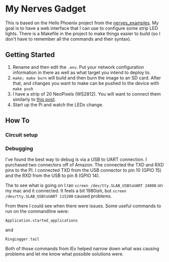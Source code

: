 # My Nerves Gadget

This is based on the Hello Phoenix project from the [nerves_examples](https://github.com/nerves-project/nerves_examples). My goal is to have a web interface that I can use to configure some strip LED lights. There is a Makefile in the project to make things easier to build (so I don't have to remember all the commands and their syntax).

## Getting Started

1. Rename and then edit the ```.env```. Put your network configuration information in there as well as what target you intend to deploy to.
2. ```make; make burn``` will build and then burn the image to an SD card. After that, and changes you want to make can be pushed to the device with ```make push```
3. I have a strip of 20 NeoPixels (WS2812). You will want to connect them similarly to [this post](https://tutorials-raspberrypi.com/connect-control-raspberry-pi-ws2812-rgb-led-strips/).
4. Start up the Pi and watch the LEDs change.


## How To

### Circuit setup



### Debugging

I've found the best way to debug is via a USB to UART connection. I purchased two connectors off of Amazon. The connected the TXD and RXD pins to the PI. I connected TXD from the USB connector to pin 10 (GPIO 15) and the RXD from the USB to pin 8 (GPIO 14). 

The to see what is going on I ran `screen /dev/tty.SLAB_USBtoUART 24000` on my mac and it connected. It feels a bit 1980ish, but `screen /dev/tty.SLAB_USBtoUART 115200` caused problems.

From there I could see when there were issues. Some useful commands to run on the commandline were:

`Application.started_applications` 

and

`RingLogger.tail`

Both of those commands from IEx helped narrow down what was causing problems and let me know what possible solutions were.